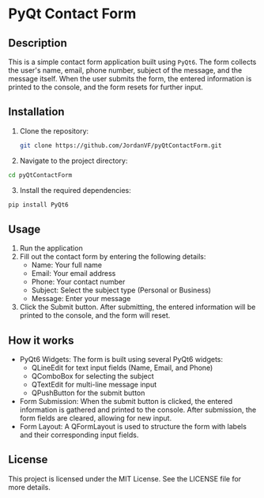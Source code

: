 # PyQt Contact Form

## Description
This is a simple contact form application built using `PyQt6`. The form collects the user's name, email, phone number, subject of the message, and the message itself. When the user submits the form, the entered information is printed to the console, and the form resets for further input.

## Installation 
1. Clone the repository:
   ```bash
   git clone https://github.com/JordanVF/pyQtContactForm.git
2. Navigate to the project directory: 
```bash
cd pyQtContactForm
```
3. Install the required dependencies:
```bash
pip install PyQt6
```
 
## Usage
1. Run the application
2. Fill out the contact form by entering the following details:
   - Name: Your full name
   - Email: Your email address
   - Phone: Your contact number
   - Subject: Select the subject type (Personal or Business)
   - Message: Enter your message
3. Click the Submit button. After submitting, the entered information will be printed to the console, and the form will reset.

## How it works
- PyQt6 Widgets: The form is built using several PyQt6 widgets: 
   - QLineEdit for text input fields (Name, Email, and Phone)
   - QComboBox for selecting the subject
   - QTextEdit for multi-line message input
   - QPushButton for the submit button
- Form Submission: When the submit button is clicked, the entered information is gathered and printed to the console. After submission, the form fields are cleared, allowing for new input.
- Form Layout: A QFormLayout is used to structure the form with labels and their corresponding input fields.

## License
This project is licensed under the MIT License. See the LICENSE file for more details.

